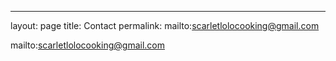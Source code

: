 ---
layout: page
title: Contact
permalink: mailto:scarletlolocooking@gmail.com

mailto:scarletlolocooking@gmail.com
